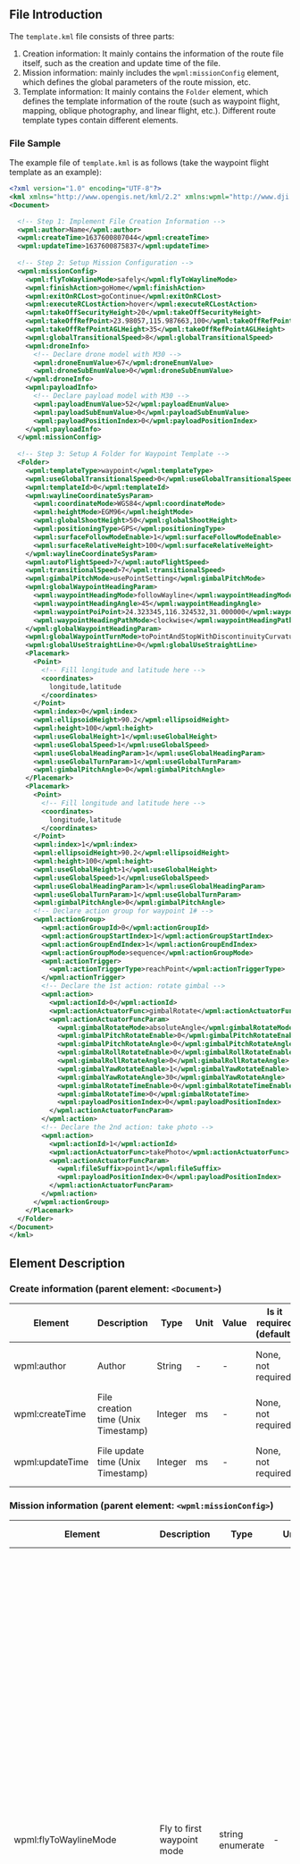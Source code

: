 
## File Introduction

The `template.kml` file consists of three parts:

1. Creation information: It mainly contains the information of the route file itself, such as the creation and update time of the file.
2. Mission information: mainly includes the `wpml:missionConfig` element, which defines the global parameters of the route mission, etc.
3. Template information: It mainly contains the `Folder` element, which defines the template information of the route (such as waypoint flight, mapping, oblique photography, and linear flight, etc.). Different route template types contain different elements.

### File Sample

The example file of `template.kml` is as follows (take the waypoint flight template as an example):

```xml
<?xml version="1.0" encoding="UTF-8"?>
<kml xmlns="http://www.opengis.net/kml/2.2" xmlns:wpml="http://www.dji.com/wpmz/1.0.2">
<Document>

  <!-- Step 1: Implement File Creation Information -->
  <wpml:author>Name</wpml:author>
  <wpml:createTime>1637600807044</wpml:createTime>
  <wpml:updateTime>1637600875837</wpml:updateTime>
 
  <!-- Step 2: Setup Mission Configuration -->
  <wpml:missionConfig>
    <wpml:flyToWaylineMode>safely</wpml:flyToWaylineMode>
    <wpml:finishAction>goHome</wpml:finishAction>
    <wpml:exitOnRCLost>goContinue</wpml:exitOnRCLost>
    <wpml:executeRCLostAction>hover</wpml:executeRCLostAction>
    <wpml:takeOffSecurityHeight>20</wpml:takeOffSecurityHeight>
    <wpml:takeOffRefPoint>23.98057,115.987663,100</wpml:takeOffRefPoint>
    <wpml:takeOffRefPointAGLHeight>35</wpml:takeOffRefPointAGLHeight>
    <wpml:globalTransitionalSpeed>8</wpml:globalTransitionalSpeed>
    <wpml:droneInfo>
      <!-- Declare drone model with M30 -->
      <wpml:droneEnumValue>67</wpml:droneEnumValue>
      <wpml:droneSubEnumValue>0</wpml:droneSubEnumValue>
    </wpml:droneInfo>
    <wpml:payloadInfo>
      <!-- Declare payload model with M30 -->
      <wpml:payloadEnumValue>52</wpml:payloadEnumValue>
      <wpml:payloadSubEnumValue>0</wpml:payloadSubEnumValue>
      <wpml:payloadPositionIndex>0</wpml:payloadPositionIndex>
    </wpml:payloadInfo>
  </wpml:missionConfig>
 
  <!-- Step 3: Setup A Folder for Waypoint Template -->
  <Folder>
    <wpml:templateType>waypoint</wpml:templateType>
    <wpml:useGlobalTransitionalSpeed>0</wpml:useGlobalTransitionalSpeed>
    <wpml:templateId>0</wpml:templateId>
    <wpml:waylineCoordinateSysParam>
      <wpml:coordinateMode>WGS84</wpml:coordinateMode>
      <wpml:heightMode>EGM96</wpml:heightMode>
      <wpml:globalShootHeight>50</wpml:globalShootHeight>
      <wpml:positioningType>GPS</wpml:positioningType>
      <wpml:surfaceFollowModeEnable>1</wpml:surfaceFollowModeEnable>
      <wpml:surfaceRelativeHeight>100</wpml:surfaceRelativeHeight>
    </wpml:waylineCoordinateSysParam>
    <wpml:autoFlightSpeed>7</wpml:autoFlightSpeed>
    <wpml:transitionalSpeed>7</wpml:transitionalSpeed>
    <wpml:gimbalPitchMode>usePointSetting</wpml:gimbalPitchMode>
    <wpml:globalWaypointHeadingParam>
      <wpml:waypointHeadingMode>followWayline</wpml:waypointHeadingMode>
      <wpml:waypointHeadingAngle>45</wpml:waypointHeadingAngle>
      <wpml:waypointPoiPoint>24.323345,116.324532,31.000000</wpml:waypointPoiPoint>
      <wpml:waypointHeadingPathMode>clockwise</wpml:waypointHeadingPathMode>
    </wpml:globalWaypointHeadingParam>
    <wpml:globalWaypointTurnMode>toPointAndStopWithDiscontinuityCurvature</wpml:globalWaypointTurnMode>
    <wpml:globalUseStraightLine>0</wpml:globalUseStraightLine>
    <Placemark>
      <Point>
        <!-- Fill longitude and latitude here -->
        <coordinates>
          longitude,latitude
        </coordinates>
      </Point>
      <wpml:index>0</wpml:index>
      <wpml:ellipsoidHeight>90.2</wpml:ellipsoidHeight>
      <wpml:height>100</wpml:height>
      <wpml:useGlobalHeight>1</wpml:useGlobalHeight>
      <wpml:useGlobalSpeed>1</wpml:useGlobalSpeed>
      <wpml:useGlobalHeadingParam>1</wpml:useGlobalHeadingParam>
      <wpml:useGlobalTurnParam>1</wpml:useGlobalTurnParam>
      <wpml:gimbalPitchAngle>0</wpml:gimbalPitchAngle>
    </Placemark>
    <Placemark>
      <Point>
        <!-- Fill longitude and latitude here -->
        <coordinates>
          longitude,latitude
        </coordinates>
      </Point>
      <wpml:index>1</wpml:index>
      <wpml:ellipsoidHeight>90.2</wpml:ellipsoidHeight>
      <wpml:height>100</wpml:height>
      <wpml:useGlobalHeight>1</wpml:useGlobalHeight>
      <wpml:useGlobalSpeed>1</wpml:useGlobalSpeed>
      <wpml:useGlobalHeadingParam>1</wpml:useGlobalHeadingParam>
      <wpml:useGlobalTurnParam>1</wpml:useGlobalTurnParam>
      <wpml:gimbalPitchAngle>0</wpml:gimbalPitchAngle>
      <!-- Declare action group for waypoint 1# -->
      <wpml:actionGroup>
        <wpml:actionGroupId>0</wpml:actionGroupId>
        <wpml:actionGroupStartIndex>1</wpml:actionGroupStartIndex>
        <wpml:actionGroupEndIndex>1</wpml:actionGroupEndIndex>
        <wpml:actionGroupMode>sequence</wpml:actionGroupMode>
        <wpml:actionTrigger>
          <wpml:actionTriggerType>reachPoint</wpml:actionTriggerType>
        </wpml:actionTrigger>
        <!-- Declare the 1st action: rotate gimbal -->
        <wpml:action>
          <wpml:actionId>0</wpml:actionId>
          <wpml:actionActuatorFunc>gimbalRotate</wpml:actionActuatorFunc>
          <wpml:actionActuatorFuncParam>
            <wpml:gimbalRotateMode>absoluteAngle</wpml:gimbalRotateMode>
            <wpml:gimbalPitchRotateEnable>0</wpml:gimbalPitchRotateEnable>
            <wpml:gimbalPitchRotateAngle>0</wpml:gimbalPitchRotateAngle>
            <wpml:gimbalRollRotateEnable>0</wpml:gimbalRollRotateEnable>
            <wpml:gimbalRollRotateAngle>0</wpml:gimbalRollRotateAngle>
            <wpml:gimbalYawRotateEnable>1</wpml:gimbalYawRotateEnable>
            <wpml:gimbalYawRotateAngle>30</wpml:gimbalYawRotateAngle>
            <wpml:gimbalRotateTimeEnable>0</wpml:gimbalRotateTimeEnable>
            <wpml:gimbalRotateTime>0</wpml:gimbalRotateTime>
            <wpml:payloadPositionIndex>0</wpml:payloadPositionIndex>
          </wpml:actionActuatorFuncParam>
        </wpml:action>
        <!-- Declare the 2nd action: take photo -->
        <wpml:action>
          <wpml:actionId>1</wpml:actionId>
          <wpml:actionActuatorFunc>takePhoto</wpml:actionActuatorFunc>
          <wpml:actionActuatorFuncParam>
            <wpml:fileSuffix>point1</wpml:fileSuffix>
            <wpml:payloadPositionIndex>0</wpml:payloadPositionIndex>
          </wpml:actionActuatorFuncParam>
        </wpml:action>
      </wpml:actionGroup>
    </Placemark>
  </Folder>
</Document>
</kml>
```



## Element Description

### Create information (parent element: `<Document>`)

| Element         | Description                         | Type    | Unit | Value | Is it required (default) | Product Support     |
| --------------- | ----------------------------------- | ------- | ---- | ----- | ------------------------ | ------------------- |
| wpml:author     | Author                              | String  | -    | -     | None, not required       | M300 RTK, M350 RTK, M30/M30T, M3E/M3T/M3M |
| wpml:createTime | File creation time (Unix Timestamp) | Integer | ms   | -     | None, not required       | M300 RTK, M350 RTK, M30/M30T, M3E/M3T/M3M |
| wpml:updateTime | File update time (Unix Timestamp)   | Integer | ms   | -     | None, not required       | M300 RTK, M350 RTK, M30/M30T, M3E/M3T/M3M |

### Mission information (parent element: `<wpml:missionConfig>`)

| Element                       | Description                                             | Type             | Unit <div style="width: 50pt"/> | Value                                                        | Is it required (default) | Product Support     |
| ----------------------------- | ------------------------------------------------------- | ---------------- | ----- | ------------------------------------------------------------ | ------------------------ | ------------------- |
| wpml:flyToWaylineMode       | Fly to first waypoint mode                              | string enumerate | -     | `safely`: The aircraft in safe mode<br/> (M300) takes off, ascends to the altitude of the first waypoint, and then flies level to the first waypoint. If the first waypoint is lower than the take-off point, after takeoff, it will level fly to the top of the first waypoint and then descend. <br/> (M30) The aircraft takes off, rises to the altitude of the first waypoint, and then flies level to the first waypoint. If the first waypoint is lower than the "safe take-off altitude", after taking off to the "safe take-off altitude", level flight to the first waypoint and then descend. Note that the "safe takeoff altitude" only takes effect when the aircraft is not taking off. <br/><br/>`pointToPoint`: In tilt flight mode<br/> (M300), after the aircraft takes off, it tilts to the first waypoint. <br/> (M30) The aircraft takes off to the "safe take-off altitude", and then ramps to the first waypoint. If the altitude of the first waypoint is lower than the "safe take-off altitude", it will first level flight and then descend. | Yes                 | M300 RTK, M350 RTK, M30/M30T, M3E/M3T/M3M |
| wpml:finishAction           | The action when finish mission                          | string enumerate | -     | `goHome`: After the aircraft completes the route task, exit the route mode and return to home. noAction: After the aircraft completes the route task, it exits the route mode. <br/>`autoLand`: After the aircraft completes the route task, it exits the route mode and lands on the spot. <br/>`gotoFirstWaypoint`: After the aircraft completes the route task, it will immediately fly to the starting point of the route, and exit route mode when it arrives. <br/>*Note: During the execution of the above actions, if the aircraft exits the route mode and enters the runaway state, the runaway action will be executed first.* | Yes                 | M300 RTK, M350 RTK, M30/M30T, M3E/M3T/M3M |
| wpml:exitOnRCLost            | Whether to continue to execute the route out of control | string enumerate | -     | goContinue: Continue to execute the wayline<br/>executeLostAction: Exit the route and execute the runaway action | Yes                 | M300 RTK, M350 RTK, M30/M30T, M3E/M3T/M3M |
| wpml:executeRCLostAction      | Type of disconnect action                               | string enumerate | -     | `goBack`: Go back. The aircraft is flying from the out-of-control position to the take-off point<br/>`landing`: landing. The aircraft landed in place from an out-of-control position<br/>`hover`: hover. The aircraft is hovering from an out-of-control position |    None. When the `wpml:exitOnRCLost` is `executeLostAction`, it is required.              | M300 RTK, M350 RTK, M30/M30T, M3E/M3T/M3M |
| wpml:takeOffSecurityHeight    | Safe takeoff altitude                                   | Float            | m     | [1.5, 1500] (Altitude mode: relative to takeoff point altitude)<br/> *Note: After the aircraft takes off, climb to this altitude first, and then fly to the first waypoint according to the setting of "Fly to the first waypoint mode". This element only takes effect when the aircraft is not taking off.* | 1.5                      | M300 RTK, M350 RTK, M30/M30T, M3E/M3T/M3M          |
| wpml:globalTransitionalSpeed  | Global route transition speed                           | Float            | m/s   | > 0<br/>*Note: The speed at which the aircraft flies to the first waypoint of each route. When the route mission is interrupted, the speed of the aircraft recovering from the current position to the interruption point.* | Yes                 | M300 RTK, M350 RTK, M30/M30T, M3E/M3T/M3M |
| wpml:takeOffRefPoint<x,y,z>   | reference take-off point                                | Float            | °,  °,  m | [-90,90],[-180,180],unlimited<br/>*Note: "Reference Takeoff Point" is only for reference of route planning. When the aircraft executes the route, the actual takeoff point of the aircraft shall prevail, and the height of the ellipsoid shall be used.* | None，Not Required       | M30/M30T, M3E/M3T/M3M          |
| wpml:takeOffRefPointAGLHeight | The altitude of the reference take-off point            | Float            | m     | *Note: The altitude of "reference take-off point" corresponds to the ellipsoid height in "reference take-off point".* | None，Not Required       | M30/M30T, M3E/M3T/M3M          |
| wpml:droneInfo                | Aircraft type information                               | -                | -     | -                                                            | -                        | M300 RTK, M350 RTK, M30/M30T, M3E/M3T/M3M |
| wpml:payloadInfo              | Payload information                                     | -                | -     | -                                                            | -                        | M300 RTK, M350 RTK, M30/M30T, M3E/M3T/M3M |

### Template information (parent element: `<Folder>`)

> **Notes：** 
>
> * Template information of waypoint flight is introduced in "Template common elements" and "Waypoint Flight Template Element".
> * Template information of mapping, oblique photography, and linear flight is only introduced in "Template common elements". They have no unique elements.

#### Template common elements（parent element：`<Folder>`）

| Element                        | Description                                                  | Type             | Unit | Value                                                        | Is it required (default) | Product Support     |
| ------------------------------ | ------------------------------------------------------------ | ---------------- | ---- | ------------------------------------------------------------ | ------------------------ | ------------------- |
| wpml:templateType              | Predefined Template Type<br/>*Note: Templates provide users with a solution for quickly generating routes. The user fills in the template Element and then imports the DJI support client (such as DJI Pilot) to quickly generate an executable mapping/inspection route.* | string enumerate | -    | `waypoint`<br/>`mapping2d`<br/> `mapping3d`<br/>`mappingStrip` | Yes                 | M300 RTK, M350 RTK, M30/M30T, M3E/M3T/M3M |
| wpml:templateId                | Template ID<br/>*Note: This ID is unique within a kmz file. It is recommended to start monotonically and continuously increase from 0. In the template.kml and waylines.wpml files, this id will be used to associate the template with the generated executable routes.* | Integer          | -    | [0, 65535]                                                   | Yes                 | M300 RTK, M350 RTK, M30/M30T, M3E/M3T/M3M |
| wpml:autoFlightSpeed           | Global flight speed                                          | Float            | m/s  | (0, the maximum flight speed]<br/>*Note: The maximum flight speed of different models is different. This Element defines the target flight speed of the aircraft in the entire route generated by this template. If an additional The Element of the waypoint, the local definition will override the global definition.* | Yes                 | M300 RTK, M350 RTK, M30/M30T, M3E/M3T/M3M |
| wpml:waylineCoordinateSysParam | Coordinate system parameters                                 | -                | -    | -                                                            | -                        | M300 RTK, M350 RTK, M30/M30T, M3E/M3T/M3M |
| wpml:payloadParam              | Payload parameters                                           | -                | -    | -                                                            | -                        | M300 RTK, M350 RTK, M30/M30T, M3E/M3T/M3M |

#### Waypoint Flight Template Element (Parent Element: `<Folder>`)

| Element                         | Description                                                  | Type             | Unit | Value                                                        | Is it required (default)                                     | Product Support     |
| ------------------------------- | ------------------------------------------------------------ | ---------------- | ---- | ------------------------------------------------------------ | ------------------------------------------------------------ | ------------------- |
| wpml:globalWaypointTurnMode     | Global Waypoint Type (Global Waypoint Turn Mode)             | string enumerate | -    | `coordinateTurn`: Coordinate turn, but point, turn ahead<br/>`toPointAndStopWithDiscontinuityCurvature`: Fly in a straight line, the aircraft will stop at the point<br/>`toPointAndStopWithContinuityCurvature`: curve flight, the aircraft will stop at the point<br/>`toPointAndPassWithContinuityCurvature`: Curve flight, the aircraft will stop at the point | Yes                                                     | M300 RTK, M350 RTK, M30/M30T, M3E/M3T/M3M |
| wpml:globalUseStraightLine      | Whether the global segment trajectory is as close to a straight line as possible | Boolean          |      | 0: The trajectory of the flight segment is a curve in the whole process<br/>1: The trajectory of the flight segment should be as close as possible to the line connecting the two points | Yes<br/>*Note: Required if and only if "wpml:globalWaypointTurnMode" is set to "toPointAndStopWithContinuityCurvature" or "toPointAndPassWithContinuityCurvature". If the Element of a waypoint is additionally defined, the local definition will override the global definition.* | M30/M30T, M3E/M3T/M3M          |
| wpml:gimbalPitchMode            | Gimbal Pitch Control Mode                                    | string enumerate | -    | `manual`: Manual control. When the aircraft is flying from one waypoint to the next, the user can manually control the pitch angle of the gimbal; if there is no user control, the gimbal pitch angle when flying away from the waypoint is maintained. <br/>`usePointSetting`: Set according to each waypoint. When the aircraft flies from one waypoint to the next, the pitch angle of the gimbal transitions evenly to the pitch angle of the next waypoint. | Yes                                                     | M300 RTK, M350 RTK, M30/M30T, M3E/M3T/M3M |
| wpml:globalHeight         | Global height of flight route(related to the height of takeoff point)<br/> | float      | m    | -                                                            | Yes                                                     | M300 RTK, M350 RTK, M30/M30T, M3E/M3T/M3M |
| wpml:globalWaypointHeadingParam | Global yaw angle mode parameters                             | -                | -    | -                                                            | -                                                            | M300 RTK, M350 RTK, M30/M30T, M3E/M3T/M3M |
| Placemark(Point)                | Waypoint information (including waypoint latitude, longitude and altitude, etc.) | -                | -    | -                                                            | -                                                            | M300 RTK, M350 RTK, M30/M30T, M3E/M3T/M3M |

#### Mapping Aerial Template Element (Parent Element: `<Placemark>`)

| Element                      | Description                                                                                                                                                                                                                                                     | Type             | Unit | Value                                                        | Is it required (default) | Product Support     |
| ---------------------------- |-----------------------------------------------------------------------------------------------------------------------------------------------------------------------------------------------------------------------------------------------------------------| ---------------- | ---- | ------------------------------------------------------------ | ------------------------ | ------------------- |
| wpml:caliFlightEnable        | Whether to enable calibration flight<br/>* Note: only applicable to M300 RTK and M350 RTK models                                                                                                                                                                      | Boolean          | -    | 0: Disable<br/>1: Enable, the inertial navigation calibration is automatically performed on the route to ensure the accuracy of the model. At the end of the route, there will be three acceleration and deceleration flights, and the curve of the route will automatically expand outward for acceleration and deceleration flights. If the route is too long, the acceleration and deceleration will be evenly inserted, and the flight time will not exceed 100s after each calibration. | -                        | M300 RTK, M350 RTK             |
| wpml:elevationOptimizeEnable  | Whether to enable elevation optimization                                                                                                                                                                                                                        | Boolean          | -    | 0: Disable<br/>1: Enable, the aircraft will fly to the center of the survey area to collect a set of tilted photos after the flight route is completed to optimize the elevation accuracy. | Yes                 | M300 RTK, M350 RTK, M30/M30T, M3E/M3T/M3M |
| wpml:smartObliqueEnable      | Whether to enable Smart Posing<br/>*Note: only applicable to M300 RTK and M350 RTK models*                                                                                                                                                                            | Boolean          | -    | 0: Disabled<br/>1: Enabled, the aircraft can take orthophoto and oblique photos by swinging the gimbal during a single aerial photography task. | -                        | M300 RTK, M350 RTK, M3E/M3T/M3M             |
| wpml:smartObliqueGimbalPitch | Smart Pose Shooting Pitch Angle<br/>*Note: only applicable to M300 RTK and M350 RTK models*                                                                                                        | Integer          | °    | Corresponding model gimbal swivel range                      | -                        | M300 RTK, M350 RTK, M3E/M3T/M3M             |
| wpml:shootType               | Photo mode (timed or fixed distance)                                                                                                                                                                                                                            | string enumerate | -    | time: take photos at equal time<br/>distance: take photos at equal intervals<br/>*Note: It is recommended to use "time" to take photos at equal time. Define "photographing mode", "overlap rate" and "flying speed" in the template.kml file, and write the interval time or interval distance after calculation into wayslines.wpml.* | Yes                 | M300 RTK, M350 RTK, M30/M30T, M3E/M3T/M3M |
| wpml:direction               | route direction                                                                                                                                                                                                                                                 | Integer          | °    | [0, 360]                                                     | Yes                 | M300 RTK, M350 RTK, M30/M30T, M3E/M3T/M3M |
| wpml:margin                  | Expansion distance outside the survey area                                                                                                                                                                                                                      | Integer          | m    | -                                                            | Yes                 | M300 RTK, M350 RTK, M30/M30T, M3E/M3T/M3M |
| wpml:overlap                 | Overlap rate parameter                                                                                                                                                                                                                                          | -                | -    | -                                                            | -                        | M300 RTK, M350 RTK, M30/M30T, M3E/M3T/M3M |
| wpml:ellipsoidHeight         | Global route height (ellipsoid height)<br/>*Note: This Element is used in conjunction with "wpml:height", which are expressions of different elevation reference planes at the same location.*                                                                 | Float            | m    | -                                                            | Yes                 | M300 RTK, M350 RTK, M30/M30T, M3E/M3T/M3M |
| wpml:height                  | Global route height (EGM96 altitude/relative take-off point height/AGL relative ground height)<br/>*Note: This Element is used in conjunction with "wpml:ellipsoidHeight", which are expressions of different elevation reference planes at the same location.* | Float            | m    | -                                                            | Yes                 | M300 RTK, M350 RTK, M30/M30T, M3E/M3T/M3M |
| Polygon                      | Survey area polygon<br/>*Note: The format here is "*`<Polygon> <outerBoundaryIs> <LinearRing> <coordinates> longitude,latitude,0 longitude,latitude,0 longitude,latitude,0 </coordinates> </LinearRing> </outerBoundaryIs> </Polygon>`”                          | -                | -    | -                                                            | -                        | M300 RTK, M350 RTK, M30/M30T, M3E/M3T/M3M |
| wpml:mappingHeadingParam | Heading parameter of drone in mapping | - | - | - | - | M3E/M3T/M3M |
| wpml:gimbalPitchMode | Gimbal pitch angle mode | Enum-string | - | manual：manually control the gimbal pitch angle<br/>fixed: fixed as the pitch angle set by users | - | M3E/M3T/M3M |
| wpml:gimbalPitchAngle | Gimbal pitch angle | ° | - | [-90, -30] | *Note: when wpml:gimbalPitchMode is fixed, this value is required element. | M3E/M3T/M3M |

#### Oblique Photography Template Element (Parent Element: `<Placemark>`)

| Element                  | Description                                                  | Type             | Unit | Value                                                        | Is it required (default) | Product Support     |
| ------------------------ | ------------------------------------------------------------ | ---------------- | ---- | ------------------------------------------------------------ | ------------------------ | ------------------- |
| wpml:caliFlightEnable    | Whether to enable calibration flight<br/>*Note: only applicable to M300 RTK and M350 RTK models* | Boolean          | -    | 0: Disable<br/>1: Enable, the inertial navigation calibration is automatically performed on the route to ensure the accuracy of the model. At the end of the route, there will be three acceleration and deceleration flights, and the curve of the route will automatically expand outward for acceleration and deceleration flight. If the route is too long, the acceleration and deceleration will be evenly inserted, and the flight time will not exceed 100s after each calibration. | -                        | M300 RTK, M350 RTK             |
| wpml:inclinedGimbalPitch | Gimbal pitch angle (tilt)                                    | Integer          | °    | *Note: The rotation range of different gimbal is different. The oblique photography template will be generated with five routes, one of which captures orthophoto images and four of which capture oblique images. This Element is used to set the tilt angle of the gimbal during oblique image capture.* | Yes                 | M300 RTK, M350 RTK, M30/M30T, M3E/M3T/M3M |
| wpml:inclinedFlightSpeed | route flight speed (tilt)                                    | Float            | m/s  | (0, the maximum flight speed of this aircraft ]<br/>*Note: The maximum flight speed of different aircraft types is different. The oblique photography template will generate five routes, of which 1 captures orthophoto images and 4 capture oblique images. Element is used to set the flying target speed during oblique image acquisition.* | Yes                 | M300 RTK, M350 RTK, M30/M30T, M3E/M3T/M3M |
| wpml:shootType           | Photo mode (timed or fixed distance)                         | string enumerate | -    | time: take photos at equal time <br/>distance: take photos at equal intervals<br/>*Note: It is recommended to use "time" to take photos at equal time. Define "photographing mode", "overlap rate" and "flying speed" in the template.kml file, and write the interval time or interval distance after calculation into wayslines.wpml.* | Yes                 | M300 RTK, M350 RTK, M30/M30T, M3E/M3T/M3M |
| wpml:direction           | route direction                                              | Integer          | °    | [0, 360]                                                     | Yes                 | M300 RTK, M350 RTK, M30/M30T, M3E/M3T/M3M |
| wpml:margin              | Expansion distance outside the survey area                   | Integer          | m    | -                                                            | Yes                 | M300 RTK, M350 RTK, M30/M30T, M3E/M3T/M3M |
| wpml:overlap             | Overlap rate parameter                                       | -                | -    | -                                                            | -                        | M300 RTK, M350 RTK, M30/M30T, M3E/M3T/M3M |
| wpml:ellipsoidHeight     | Global route height (ellipsoid height)<br/>*Note: This Element is used in conjunction with "wpml:height", which are expressions of different elevation reference planes at the same location.* | Float            | m    | -                                                            | Yes                 | M300 RTK, M350 RTK, M30/M30T, M3E/M3T/M3M |
| wpml:height              | Global route height (EGM96 altitude/relative take-off point height/AGL relative ground height)<br/>*Note: This Element is used in conjunction with "wpml:ellipsoidHeight", which are expressions of different elevation reference planes at the same location.* | Float            | m    | -                                                            | Yes                 | M300 RTK, M350 RTK, M30/M30T, M3E/M3T/M3M |
| Polygon                  | Survey area polygon<br/>*Note: The format here is "*`<Polygon> <outerBoundaryIs> <LinearRing> <coordinates> longitude,latitude,0 longitude,latitude,0 longitude,latitude,0 </coordinates> </LinearRing> </outerBoundaryIs> </Polygon>`” | -                | -    | -                                                            | -                        | M300 RTK, M350 RTK, M30/M30T, M3E/M3T/M3M |

#### Waypoint Segment Flight Template Element (Parent Element: `<Placemark>`)

| Element                  | Description                                                  | Type             | Unit | Value                                                        | Is it required (default) | Product Support     |
| ------------------------ | ------------------------------------------------------------ | ---------------- | ---- | ------------------------------------------------------------ | ------------------------ | ------------------- |
| wpml:caliFlightEnable    | Whether to enable calibration flight                         | Boolean          | -    | 0：Disable<br/>1：Enable                                    | Yes                 | M300 RTK, M350 RTK, M30/M30T, M3E/M3T/M3M |
| wpml:shootType           | Photo mode (timed or fixed distance)                         | string enumerate | -    | `time`: take photos at equal time <br/>`distance`: take photos at equal intervals* Note: It is recommended to use "time" to take photos at equal time. Define "photographing mode", "overlap rate" and "flying speed" in the template.kml file, and write the interval time or interval distance after calculation into wayslines.wpml. | Yes                 | M300 RTK, M350 RTK, M30/M30T, M3E/M3T/M3M |
| wpml:direction           | route direction                                              | Integer          | °    | [0, 360]                                                     | Yes                 | M300 RTK, M350 RTK, M30/M30T, M3E/M3T/M3M |
| wpml:margin              | Expansion distance outside the survey area                   | Float            | m    | -                                                            | Yes                 | M300 RTK, M350 RTK, M30/M30T, M3E/M3T/M3M |
| wpml:singleLineEnable    | Whether to enable single route flight                        | Boolean          | -    | 0：disable<br/>1：enable                                    | Yes                 | M300 RTK, M350 RTK, M30/M30T, M3E/M3T/M3M |
| wpml:cuttingDistance     | Route length of each sub strip                               | Float            | m    | -                                                            | Yes                 | M300 RTK, M350 RTK, M30/M30T, M3E/M3T/M3M |
| wpml:boundaryOptimEnable | Whether to enable edge optimization                          | Boolean          | -    | 0：disable<br/>1：enable                                    | Yes                 | M300 RTK, M350 RTK, M30/M30T, M3E/M3T/M3M |
| wpml:leftExtend          | Extending distance on the left side of the waypoint segment flight      | Integer          | m    | -                                                            | Yes                 | M300 RTK, M350 RTK, M30/M30T, M3E/M3T/M3M |
| wpml:rightExtend         | Extending distance on the right side of the waypoint segment flight     | Integer          | m    | -                                                            | Yes                 | M300 RTK, M350 RTK, M30/M30T, M3E/M3T/M3M |
| wpml:includeCenterEnable | whether to include centerline                                | Boolean          | -    | 0：not include<br/>1：include                               | Yes                 | M300 RTK, M350 RTK, M30/M30T, M3E/M3T/M3M |
| wpml:overlap             | Overlap rate parameter                                       | -                | -    | -                                                            | -                        | M300 RTK, M350 RTK, M30/M30T, M3E/M3T/M3M |
| wpml:ellipsoidHeight     | Global route height (ellipsoid height)<br/>*Note: This Element is used in conjunction with "wpml:height", which are expressions of different elevation reference planes at the same location.* | Float            | m    | -                                                            | Yes                 | M300 RTK, M350 RTK, M30/M30T, M3E/M3T/M3M |
| wpml:height              | Global route height (EGM96 altitude/relative take-off point height/AGL relative ground height)<br/>*Note: This Element is used in conjunction with "wpml:ellipsoidHeight", which are expressions of different elevation reference planes at the same location.* | Float            | m    | -                                                            | Yes                 | M300 RTK, M350 RTK, M30/M30T, M3E/M3T/M3M |
| LineString               | Waypoint information<br/>*Note: The format here is "*`<LineString> <coordinates> longitude,latitude,0 longitude,latitude,0 longitude,latitude,0 </coordinates> </LineString>`" | -                | -    | -                                                            | -                        | M300 RTK, M350 RTK, M30/M30T, M3E/M3T/M3M |

### Waypoint Info (Parent Element: `<Placemark>`)
| Element                    | Name                                                         | Type  | unit | Value                                                        | Is it required (default)                                     | Product Support    |
| -------------------------- | ------------------------------------------------------------ | ----- | ---- | ------------------------------------------------------------ | ------------------------------------------------------------ | ------------------ |
| Point                      | The format is as follows.`<Point> <coordinates> Longitude, Latitude </coordinates> </Point>` | float | °,°  | [-90,90],[-180,180]                                          | Yes                                                          | M300 RTK, M350 RTK, M30/M30T, M3E/M3T/M3M |
| wpml:index                 | Waypoint number.<br/>*Note: This ID is unique within a route. The sequence number must be monotonously and continuously increasing from 0.* | int   | -    | [0, 65535]                                                   | Yes                                                          | M300 RTK, M350 RTK, M30/M30T, M3E/M3T/M3M |
| wpml:useGlobalHeight       | Whether to use global height                                 | bool  | -    | 0, 1                                                         | Yes                                                          | M300 RTK, M350 RTK, M30/M30T, M3E/M3T/M3M |
| wpml:ellipsoidHeight       | Waypoint height (WGS84 ellipsoid height)<br/>*Note: This element is used in conjunction with "WPML:height", which is an expression of the reference plane at the same position with different elevations.* | float | m    | -                                                            | Yes<br/>*Note: Required if and only if "wpml:useGlobalHeight" is 0.* | M300 RTK, M350 RTK, M30/M30T, M3E/M3T/M3M |
| wpml:height                | Waypoint height(EGM96 altitude/relative to take-off /AGL relative to ground)<br/>*Note: This element is used in conjunction with "wpml:ellipsoidHeight", which is an expression of a different elevation reference plane at the same location.* | float | m    | -                                                            | Yes<br/>*Note: Required if and only if "wpml:useGlobalHeight" is 0.* | M300 RTK, M350 RTK, M30/M30T, M3E/M3T/M3M |
| wpml:useGlobalSpeed        | Whether to use global flight speed<br/>*Note: The global flight speed is "wpml:autoFlightSpeed".* | bool  | -    | `0`: Do not use <br/>`1`: use                               | Yes                                                          | M300 RTK, M350 RTK, M30/M30T, M3E/M3T/M3M |
| wpml:waypointSpeed         | Waypoint flight speed                                        | float | m/s  | (0, Maximum flight speed of this drone]<br/>*Note: Maximum flight speed varies between drones* | Yes<br/>*Note: Required if "wpml:useGlobalSpeed" is 0.*     | M300 RTK, M350 RTK, M30/M30T, M3E/M3T/M3M |
| wpml:useGlobalHeadingParam | Whether to use the global yaw mode parameter                 | bool  | -    | 0: do not use<br/>1: use                                    | Yes                                                          | M300 RTK, M350 RTK, M30/M30T, M3E/M3T/M3M |
| wpml:waypointHeadingParam  | waypoint heading param                                       | -     | -    | -                                                            | Yes<br/>*Note: Required if “wpml:useGlobalHeadingParam” is 0.* | M300 RTK, M350 RTK, M30/M30T, M3E/M3T/M3M |
| wpml:useGlobalTurnParam    | Whether to use global waypoint type (Global waypoint turn mode) | bool  | -    | 0: do not use<br/>1: use                                    | Yes                                                          | M300 RTK, M350 RTK, M30/M30T, M3E/M3T/M3M |
| wpml:waypointTurnParam     | waypoint turn param                                          | -     | -    | -                                                            | Yes<br/>*Note: Required if “wpml:useGlobalTurnParam” is 0.* | M300 RTK, M350 RTK, M30/M30T, M3E/M3T/M3M |
| wpml:useStraightLine       | Whether the segment fits a straight line                     | bool  | -    | 0: The whole trajectory of the segment is curved<br/>1: The segment trajectory is as close to the line of two points as possible. | Yes<br/>*Note: Required if "waypointTurnMode" in "wpml:waypointTurnParam" is set to "toPointAndStopWithContinuityCurvature" or "toPointAndPassWithContinuityCurvature". If this element is set, local definitions override global definitions.* | M30/M30T, M3E/M3T/M3M         |
| wpml:gimbalPitchAngle      | gimbal pitch angle                                           | float | °    | The gimbal can be rotated to match the model.                | Yes<br/>*Note: Required if “wpml:gimbalPitchMode” is “usePointSetting”.* | M300 RTK, M350 RTK, M30/M30T, M3E/M3T/M3M |

### Coordinate Parameter Info (Parent Element: `<wpml:waylineCoordinateSysParam>`)

| Element                      | Name                                                         | Type  | unit | Value                                                        | Is it required (default)                                     | Product Support    |
| ---------------------------- | ------------------------------------------------------------ | ----- | ---- | ------------------------------------------------------------ | ------------------------------------------------------------ | ------------------ |
| wpml:coordinateMode          | Latitude and longitude coordinate system                     | enum  | -    | WGS84:Current fixed use<br/>`WGS84`                         | Yes                                                          | M300 RTK, M350 RTK, M30/M30T, M3E/M3T/M3M |
| wpml:heightMode              | Reference plane for waypoint elevation                       | enum  | -    | `EGM96`: Use the altitude editor.<br/>`relativeToStartPoint`: Editing with relative point heights.<br/>`aboveGroundLevel`: Using topographic data, editing under AGL. (Only supported by FlightHub 2) <br/>realTimeFollowSurface: Using real-time follow surface mode.(Only applies for mapping) Only supported by M3E/M3T/M3M.| Yes                                                          | M300 RTK, M350 RTK, M30/M30T, M3E/M3T/M3M |
| wpml:positioningType         | Latitude and longitude and altitude data sources             | enum  | -    | `GPS`: Location data is collected from GPS/BDS/GLONASS/GALILEO etc.<br/>`RTKBaseStation`: When collecting location data, use RTK base station for differential positioning.<br/>`QianXun`: When collecting location data, use Qianxun Network RTK for differential positioning.<br/>`Custom` : When collecting location data, use custom RTK for differential positioning. | No<br/>*Note:This element is only used to mark the source of the location data and does not affect the actual route execution.* | M300 RTK, M350 RTK, M30/M30T, M3E/M3T/M3M |
| wpml:globalShootHeight       | Height of the aircraft above the subject surface (relative to ground height)<br/>*Note: Only available for template types mapping2d, mapping3d, mappingStrip.* | float | m    | Used to calculate photo spacing and GSD                      | Yes                                                          | M300 RTK, M350 RTK, M30/M30T, M3E/M3T/M3M |
| wpml:surfaceFollowModeEnable | Whether or not to start the surface following mode flight.<br/>*Note: Only available for template types mapping2d, mapping3d, mappingStrip.* | bool  | -    | `0`: disable<br>                                             | Yes                                                          | M300 RTK, M350 RTK, M30/M30T, M3E/M3T/M3M |
| wpml:surfaceRelativeHeight   | Surface following mode flight height above the ground (high relative to the ground).<br/>*Note: Only available for template types mapping2d, mapping3d, mappingStrip.* | float | m    | -                                                            | Yes<br/>*Note: Required if wpml:surfaceFollowModeEnable is 1.* | M300 RTK, M350 RTK, M30/M30T, M3E/M3T/M3M |


#### Overlap Rate Information (Parent Element: `<wpml:overlap>`)

| Element                      | Name                                                         | Type  | unit | Value                                                        | Is it required (default)                                     | Product Support    |
| --------------------------- | ------------------------ | ---- | ------ | ---------- | ------------------ | ----------------------------------------- |
| wpml:orthoLidarOverlapH     | Forward Overlap (LiDAR/Ortho)   | Integer | Percentage | [0, 100]   | -                  | M300 RTK，M350 RTK                        |
| wpml:orthoLidarOverlapW     | Side Overlap (LiDAR/Ortho)   | Integer | Percentage | [0, 100]   | -                  | M300 RTK，M350 RTK                        |
| wpml:orthoCameraOverlapH    | Forward Overlap (Visible/Ortho) | Integer | Percentage | [0, 100]   | -                  | M300 RTK，M350 RTK，M30/M30T，M3E/M3T/M3M |
| wpml:orthoCameraOverlapW    | Side Overlap (Visible/Ortho) | Integer | Percentage | [0, 100]   | -                  | M300 RTK，M350 RTK，M30/M30T，M3E/M3T/M3M |
| wpml:inclinedLidarOverlapH  | Forward Overlap (LiDAR/Oblique)   | Integer | Percentage | [0, 100]   | -                  | M300 RTK，M350 RTK                        |
| wpml:inclinedLidarOverlapW  | Side Overlap (LiDAR/Oblique)   | Integer | Percentage | [0, 100]   | -                  | M300 RTK，M350 RTK                        |
| wpml:inclinedCameraOverlapH | Forward Overlap (Visible/Oblique) | Integer | Percentage | [0, 100]   | -                  | M300 RTK，M350 RTK，M30/M30T，M3E/M3T/M3M |
| wpml:inclinedCameraOverlapW | Side Overlap (Visible/Oblique) | Integer | Percentage | [0, 100]   | -                  | M300 RTK，M350 RTK，M30/M30T，M3E/M3T/M3M |

#### Orientation Parameter of Drone in Mapping (Parent Element: `<wpml:mappingHeadingParam>`）

| Element                      | Name                                                         | Type  | unit | Value                                                        | Is it required (default)                                     | Product Support    |
| ------------------------ | ---------------- | ----------- | ---- | ------------------------------------------------------------ | ------------------------------------------------------- | ----------- |
| wpml:mappingHeadingMode  | Yaw angle mode of drone | Enum-string | -    | fixed: fixed as the yaw angle set by users<br/>followWayline: yaw angle follows the wayline | -                                                       | M3E/M3T/M3M |
| wpml:mappingHeadingAngle | Yaw angle of drone     | Integer        | °    | [0, 360]                                                     | *Note: when wpml:mappingHeadingMode is fixed, this value is required. | M3E/M3T/M3M |
